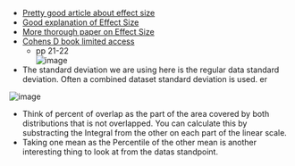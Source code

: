 + [Pretty good article about effect size](https://meera.snre.umich.edu/power-analysis-statistical-significance-effect-size)
+ [Good explanation of Effect Size](https://www.youtube.com/watch?app=desktop&v=tTgouKMz-eI)
+ [More thorough paper on Effect Size](http://www.bwgriffin.com/gsu/courses/edur9131/content/EffectSizeBecker.pdf)
+ [Cohens D book limited access](https://onedrive.live.com/?cid=BF11E46C828507B3&id=BF11E46C828507B3%21232838&parId=BF11E46C828507B3%21232837&o=OneUp)
   + pp 21-22       
![image](https://user-images.githubusercontent.com/21141607/163121061-7fcee4a1-fcec-45ee-8b28-0538953cfff4.png)     
+ The standard deviation we are using here is the regular data standard deviation. Often a combined dataset standard deviation is used. er

![image](https://user-images.githubusercontent.com/21141607/163121095-26ff6cd4-c2b2-4732-9073-4d2c0cdf5d19.png)    

+ Think of percent of overlap as the part of the area covered by both distributions that is not overlapped. You can calculate this by substracting the Integral from the other on each part of the linear scale. 
+ Taking one mean as the Percentile of the other mean is another interesting thing to look at from the datas standpoint. 


